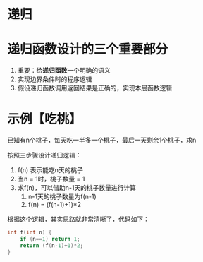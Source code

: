 # 递归

# 递归函数设计的三个重要部分


1. 重要：给**递归函数**一个明确的语义
2. 实现边界条件时的程序逻辑
3. 假设递归函数调用返回结果是正确的，实现本层函数逻辑



# 示例【吃桃】
已知有n个桃子，每天吃一半多一个桃子，最后一天剩余1个桃子，求n

按照三步骤设计递归逻辑：

1. f(n) 表示能吃n天的桃子
2. 当n = 1时，桃子数量 = 1
3. 求f(n)，可以借助n-1天的桃子数量进行计算
    1. n-1天的桃子数量为f(n-1)
    2. f(n) = (f(n-1)+1)*2 

根据这个逻辑，其实思路就非常清晰了，代码如下：

```cpp
int f(int n) {
    if (n==1) return 1;
    return (f(n-1)+1)*2;
}
```